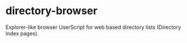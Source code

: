 directory-browser
=================

Explorer-like browser UserScript for web based directory lists (Directory Index pages).
